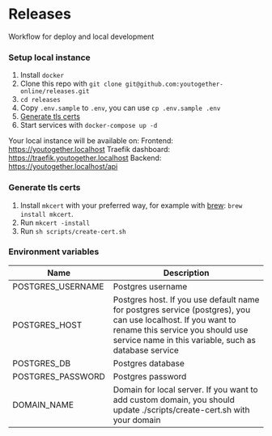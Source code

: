 # Releases
Workflow for deploy and local development

### Setup local instance
1. Install `docker`
2. Clone this repo with `git clone git@github.com:youtogether-online/releases.git`
3. `cd releases`
4. Copy `.env.sample` to `.env`, you can use `cp .env.sample .env`
5. [Generate tls certs](#Generate-tls-certs)
6. Start services with `docker-compose up -d`

Your local instance will be available on:
Frontend: https://youtogether.localhost
Traefik dashboard: https://traefik.youtogether.localhost
Backend: https://youtogether.localhost/api

### Generate tls certs
1. Install `mkcert` with your preferred way, for example with [brew](https://brew.sh/): `brew install mkcert`.
2. Run `mkcert -install`
3. Run `sh scripts/create-cert.sh`

### Environment variables
| Name              | Description                                                                                                                                                                                              |
|-------------------|----------------------------------------------------------------------------------------------------------------------------------------------------------------------------------------------------------|
| POSTGRES_USERNAME | Postgres username                                                                                                                                                                                        |
| POSTGRES_HOST     | Postgres host. If you use default name for postgres service (postgres), you can use localhost. If you want to rename this service you should use service name in this variable, such as database service |
| POSTGRES_DB       | Postgres database                                                                                                                                                                                        |
| POSTGRES_PASSWORD | Postgres password                                                                                                                                                                                        |
| DOMAIN_NAME       | Domain for local server. If you want to add custom domain, you should update ./scripts/create-cert.sh with your domain                                                                                   |

